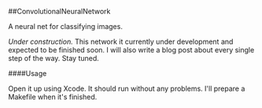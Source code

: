 ##ConvolutionalNeuralNetwork

A neural net for classifying images.

*Under construction.* This network it currently under development and expected to be finished soon. I will also write a blog post about every single step of the way. Stay tuned.

####Usage

Open it up using Xcode. It should run without any problems. I'll prepare a Makefile when it's finished.
